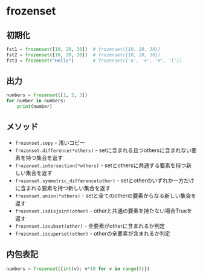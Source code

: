 # frozenset

## 初期化

```py
fst1 = frozenset([10, 20, 30])  # frozenset({10, 20, 30})
fst2 = frozenset({10, 20, 30})  # frozenset({10, 20, 30})
fst3 = frozenset("Hello")       # frozenset({'o', 'e', 'H', 'l'})
```

## 出力

```py
numbers = frozenset([1, 2, 3])
for number in numbers:
    print(number)
```

## メソッド

- `frozenset.copy` - 浅いコピー
- `frozenset.difference(*others)` - setに含まれる且つothersに含まれない要素を持つ集合を返す
- `frozenset.intersection(*others)` - setとothersに共通する要素を持つ新しい集合を返す
- `frozenset.symmetric_difference(other)` - setとotherのいずれか一方だけに含まれる要素を持つ新しい集合を返す
- `frozenset.union(*others)` - setと全てのotherの要素からなる新しい集合を返す
- `frozenset.isdisjoint(other)` - otherと共通の要素を持たない場合Trueを返す
- `frozenset.issubset(other)` - 全要素がotherに含まれるか判定
- `frozenset.issuperset(other)` - otherの全要素が含まれるか判定

## 内包表記

```py
numbers = frozenset({int(v): v*10 for v in range(5)})
```
